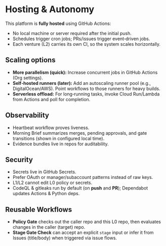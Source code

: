 # Hosting & Autonomy

This platform is **fully hosted** using GitHub Actions:
- No local machine or server required after the initial push.
- Schedules trigger cron jobs; PRs/issues trigger event‑driven jobs.
- Each venture (L2) carries its own CI, so the system scales horizontally.

## Scaling options
- **More parallelism (quick):** Increase concurrent jobs in GitHub Actions (Org settings).
- **Self‑hosted runners (later):** Add an autoscaling runner pool (e.g., DigitalOcean/AWS). Point workflows to those runners for heavy builds.
- **Serverless offload:** For long‑running tasks, invoke Cloud Run/Lambda from Actions and poll for completion.

## Observability
- Heartbeat workflow proves liveness.
- Morning Brief summarizes merges, pending approvals, and gate transitions (shown in configured local time).
- Evidence bundles live in repos for auditability.

## Security
- Secrets live in GitHub Secrets.
- Prefer OAuth or manager/subaccount patterns instead of raw keys.
- L1/L2 cannot edit L0 policy or secrets.
- CodeQL & gitleaks run by default (on **push** and **PR**); Dependabot updates Actions & Python deps.

## Reusable Workflows
- **Policy Gate** checks out the caller repo and this L0 repo, then evaluates changes in the caller (target) repo.
- **Stage Gate Check** can accept an explicit `stage` input or infer it from Issues (title/body) when triggered via issue flows.
